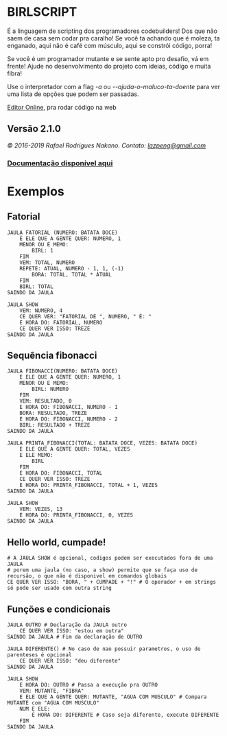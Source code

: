 # BIRLSCRIPT

É a linguagem de scripting dos programadores codebuilders! Dos que não saem de casa
sem codar pra caralho! Se você ta achando que é moleza, ta enganado, aqui não é
café com músculo, aqui se constrói código, porra!

Se você é um programador mutante e se sente apto pro desafio, vá em frente!
Ajude no desenvolvimento do projeto com ideias, código e muita fibra!

Use o interpretador com a flag *-a* ou *--ajuda-o-maluco-ta-doente* para ver uma lista
de opções que podem ser passadas.

[Editor Online](https://birlscript.github.io/), pra rodar código na web

## Versão 2.1.0

*© 2016-2019 Rafael Rodrigues Nakano. Contato: lazpeng@gmail.com*

### [Documentação disponível aqui](birl/DOC.md)

# Exemplos

## Fatorial
```
JAULA FATORIAL (NUMERO: BATATA DOCE)
    É ELE QUE A GENTE QUER: NUMERO, 1
    MENOR OU É MEMO:
        BIRL: 1
    FIM
    VEM: TOTAL, NUMERO
    REPETE: ATUAL, NUMERO - 1, 1, (-1)
        BORA: TOTAL, TOTAL * ATUAL
    FIM
    BIRL: TOTAL
SAINDO DA JAULA

JAULA SHOW
    VEM: NUMERO, 4
    CE QUER VER: "FATORIAL DE ", NUMERO, " É: "
    E HORA DO: FATORIAL, NUMERO
    CE QUER VER ISSO: TREZE
SAINDO DA JAULA
```

## Sequência fibonacci
```
JAULA FIBONACCI(NUMERO: BATATA DOCE)
    E ELE QUE A GENTE QUER: NUMERO, 1
    MENOR OU E MEMO:
        BIRL: NUMERO
    FIM
    VEM: RESULTADO, 0
    E HORA DO: FIBONACCI, NUMERO - 1
    BORA: RESULTADO, TREZE
    E HORA DO: FIBONACCI, NUMERO - 2
    BIRL: RESULTADO + TREZE
SAINDO DA JAULA

JAULA PRINTA_FIBONACCI(TOTAL: BATATA DOCE, VEZES: BATATA DOCE)
    E ELE QUE A GENTE QUER: TOTAL, VEZES
    E ELE MEMO:
        BIRL
    FIM
    E HORA DO: FIBONACCI, TOTAL
    CE QUER VER ISSO: TREZE
    E HORA DO: PRINTA_FIBONACCI, TOTAL + 1, VEZES
SAINDO DA JAULA

JAULA SHOW
    VEM: VEZES, 13
    E HORA DO: PRINTA_FIBONACCI, 0, VEZES
SAINDO DA JAULA

```

## Hello world, cumpade!
```
# A JAULA SHOW é opcional, codigos podem ser executados fora de uma JAULA
# porem uma jaula (no caso, a show) permite que se faça uso de recursão, o que não é disponivel em comandos globais
CE QUER VER ISSO: "BORA, " + CUMPADE + "!" # O operador + em strings só pode ser usado com outra string
```

## Funções e condicionais
```
JAULA OUTRO # Declaração da JAULA outro
    CE QUER VER ISSO: "estou em outra"
SAINDO DA JAULA # Fim da declaração de OUTRO

JAULA DIFERENTE() # No caso de nao possuir parametros, o uso de parenteses é opcional
    CE QUER VER ISSO: "deu diferente"
SAINDO DA JAULA

JAULA SHOW
    E HORA DO: OUTRO # Passa a execução pra OUTRO
    VEM: MUTANTE, "FIBRA"
    E ELE QUE A GENTE QUER: MUTANTE, "AGUA COM MUSCULO" # Compara MUTANTE com "AGUA COM MUSCULO"
    NUM E ELE:
        É HORA DO: DIFERENTE # Caso seja diferente, execute DIFERENTE
    FIM
SAINDO DA JAULA
```
